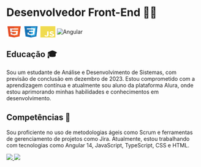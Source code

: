 <div align="left">
    <h1>Desenvolvedor Front-End 👨‍💻</h1>
</div>

<div align="left">
  <img align="center" alt="HTML" height="30" width="40" src="https://raw.githubusercontent.com/devicons/devicon/master/icons/html5/html5-original.svg">
  <img align="center" alt="CSS" height="30" width="40" src="https://raw.githubusercontent.com/devicons/devicon/master/icons/css3/css3-original.svg">
  <img align="center" alt="Js" height="30" width="40" src="https://raw.githubusercontent.com/devicons/devicon/master/icons/javascript/javascript-plain.svg">
  <img align="center" alt="Angular" height="43" width="40" src="https://github.com/angular/angular/raw/main/aio/src/assets/images/logos/angular/angular.png">
</div>

<div align="left">
    <h2>Educação 🎓</h2>
</div>

<div align="left">
    <p>Sou um estudante de Análise e Desenvolvimento de Sistemas, com previsão de conclusão em dezembro de 2023. Estou comprometido com a aprendizagem contínua e atualmente sou aluno da plataforma Alura, onde estou aprimorando minhas habilidades e conhecimentos em desenvolvimento.</p>
</div>

<div align="left">
    <h2>Competências 🌟</h2>
</div>

<div align="left">
    <p>Sou proficiente no uso de metodologias ágeis como Scrum e ferramentas de gerenciamento de projetos como Jira. Atualmente, estou trabalhando com tecnologias como Angular 14, JavaScript, TypeScript, CSS e HTML.</p>
</div>

<div align="left">
<a href="https://www.linkedin.com/in/paulocatto/" target="_blank"> <img src = "https://img.shields.io/badge/LinkedIn-0077B5?style=for-the-badge&logo=linkedin&logoColor=white "target =" _ blank "> </a> 
<a href = "paulohcatto@gmail.com"> <img src = "https://img.shields.io/badge/Gmail-D14836?style=for-the-badge&logo=gmail&logoColor=white" target = "_ blank "> </a>
</div>
